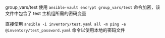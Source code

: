group_vars/test 使用 `ansible-vault encrypt group_vars/test` 命令加密，该文件中包含了 test 主机组所需的密码变量

直接使用 `ansible -i inventory/test.yaml all -m ping -e @inventory/test_password.yaml` 命令以使用本地的密码文件
